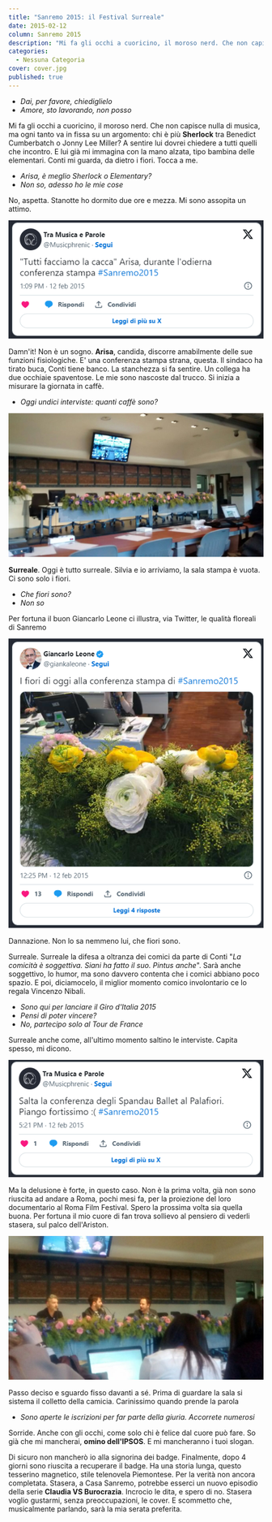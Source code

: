 ```yaml
---
title: "Sanremo 2015: il Festival Surreale"
date: 2015-02-12
column: Sanremo 2015
description: "Mi fa gli occhi a cuoricino, il moroso nerd. Che non capisce nulla di musica, ma ogni tanto va in fissa su un argomento: chi è più Sherlock tra Benedict Cumberbatch o Jonny Lee Miller? A sentire lui dovrei chiedere a tutti quelli che incontro. E lui già mi immagina con la mano alzata, tipo bambina delle elementari. Conti mi guarda, da dietro i fiori. Tocca a me."
categories:
  - Nessuna Categoria
cover: cover.jpg
published: true
---
```

- _Dai, per favore, chiediglielo_
- _Amore, sto lavorando, non posso_

Mi fa gli occhi a cuoricino, il moroso nerd. Che non capisce nulla di musica, ma ogni tanto va in fissa su un argomento: chi è più **Sherlock** tra Benedict Cumberbatch o Jonny Lee Miller? A sentire lui dovrei chiedere a tutti quelli che incontro. E lui già mi immagina con la mano alzata, tipo bambina delle elementari. Conti mi guarda, da dietro i fiori. Tocca a me.

- _Arisa, è meglio Sherlock o Elementary?_
- _Non so, adesso ho le mie cose_

No, aspetta. Stanotte ho dormito due ore e mezza. Mi sono assopita un attimo.

![Cacca](./cacca.png)

Damn'it! Non è un sogno. **Arisa**, candida, discorre amabilmente delle sue funzioni fisiologiche. E' una conferenza stampa strana, questa. Il sindaco ha tirato buca, Conti tiene banco. La stanchezza si fa sentire. Un collega ha due occhiaie spaventose. Le mie sono nascoste dal trucco. Si inizia a misurare la giornata in caffè.

- _Oggi undici interviste: quanti caffè sono?_

![Sala Stampa](./Sanremo-2015-Sala-Stampa.jpg)

**Surreale**. Oggi è tutto surreale. Silvia e io arriviamo, la sala stampa è vuota. Ci sono solo i fiori.

- _Che fiori sono?_
- _Non so_

Per fortuna il buon Giancarlo Leone ci illustra, via Twitter, le qualità floreali di Sanremo

![Fiori](./fiori.png)

Dannazione. Non lo sa nemmeno lui, che fiori sono.

Surreale. Surreale la difesa a oltranza dei comici da parte di Conti "_La comicità è soggettiva. Siani ha fatto il suo. Pintus anche_". Sarà anche soggettivo, lo humor, ma sono davvero contenta che i comici abbiano poco spazio. E poi, diciamocelo, il miglior momento comico involontario ce lo regala Vincenzo Nibali.

- _Sono qui per lanciare il Giro d'Italia 2015_
- _Pensi di poter vincere?_
- _No, partecipo solo al Tour de France_

Surreale anche come, all'ultimo momento saltino le interviste. Capita spesso, mi dicono.

![Spandau Ballet](./spandau-ballet.png)

Ma la delusione è forte, in questo caso. Non è la prima volta, già non sono riuscita ad andare a Roma, pochi mesi fa, per la proiezione del loro documentario al Roma Film Festival. Spero la prossima volta sia quella buona. Per fortuna il mio cuore di fan trova sollievo al pensiero di vederli stasera, sul palco dell'Ariston.

![Fragola](./Sanremo-2015-Fragola.jpg)

Passo deciso e sguardo fisso davanti a sé. Prima di guardare la sala si sistema il colletto della camicia. Carinissimo quando prende la parola

- _Sono aperte le iscrizioni per far parte della giuria. Accorrete numerosi_

Sorride. Anche con gli occhi, come solo chi è felice dal cuore può fare. So già che mi mancherai, **omino dell'IPSOS**. E mi mancheranno i tuoi slogan.

Di sicuro non mancherò io alla signorina dei badge. Finalmente, dopo 4 giorni sono riuscita a recuperare il badge. Ha una storia lunga, questo tesserino magnetico, stile telenovela Piemontese. Per la verità non ancora completata. Stasera, a Casa Sanremo, potrebbe esserci un nuovo episodio della serie **Claudia VS Burocrazia**. Incrocio le dita, e spero di no. Stasera voglio gustarmi, senza preoccupazioni, le cover. E scommetto che, musicalmente parlando, sarà la mia serata preferita.
